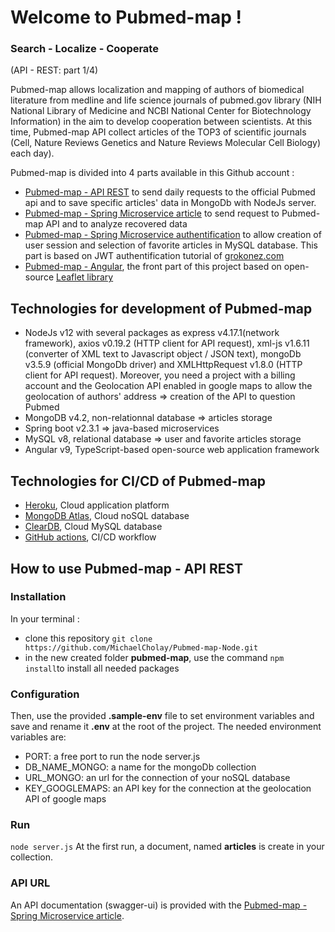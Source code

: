 # Welcome to Pubmed-map !
 ### Search - Localize - Cooperate
 
 (API - REST: part 1/4)

Pubmed-map allows localization and mapping of authors of biomedical literature from medline and life science journals of pubmed.gov library (NIH National Library of Medicine and NCBI National Center for Biotechnology Information) in the aim to develop cooperation between scientists. At this time, Pubmed-map API collect articles of the TOP3 of scientific journals (Cell, Nature Reviews Genetics and Nature Reviews Molecular Cell Biology) each day).
 
Pubmed-map is divided into 4 parts available in this Github account :
   
   - [Pubmed-map - API REST]([https://github.com/MichaelCholay/Pubmed-map-Node](https://github.com/MichaelCholay/Pubmed-map-Node)) to send daily requests to the official Pubmed api and to save specific articles' data in MongoDb with NodeJs server.
   - [Pubmed-map - Spring Microservice article]([https://github.com/MichaelCholay/Pubmed-map-spring-articles](https://github.com/MichaelCholay/Pubmed-map-spring-articles)) to send request to Pubmed-map API and to analyze recovered data
   - [Pubmed-map - Spring Microservice authentification]([https://github.com/MichaelCholay/Pubmed-map-spring-jwt](https://github.com/MichaelCholay/Pubmed-map-spring-jwt)) to allow creation of user session and selection of favorite articles in MySQL database. This part is based on JWT authentification tutorial of [grokonez.com](http://www.grokonez.com)
   - [Pubmed-map - Angular]([https://github.com/MichaelCholay/Pubmed-map-Front](https://github.com/MichaelCholay/Pubmed-map-Front)), the front part of this project based on open-source [Leaflet library]([http://www.leafletjs.com](http://www.leafletjs.com))
 

## Technologies for development of Pubmed-map
   
   - NodeJs v12 with several packages as express v4.17.1(network framework), axios v0.19.2 (HTTP client for API request), xml-js v1.6.11 (converter of XML text to Javascript object / JSON text), mongoDb v3.5.9 (official MongoDb driver) and XMLHttpRequest v1.8.0 (HTTP client for API request). Moreover, you need a project with a billing account and the Geolocation API  enabled in google maps to allow the geolocation of authors' address ⇒ creation of the API to question Pubmed
   - MongoDB v4.2, non-relationnal database ⇒ articles storage
   - Spring boot v2.3.1 ⇒ java-based microservices
   - MySQL v8, relational database ⇒ user and favorite articles storage
   - Angular v9, TypeScript-based open-source web application framework

## Technologies for CI/CD of Pubmed-map
   
   - [Heroku](www.heroku.com), Cloud application platform
   - [MongoDB Atlas]([https://www.mongodb.com/cloud/atlas](https://www.mongodb.com/cloud/atlas)), Cloud noSQL database
   - [ClearDB](www.cleardb.com), Cloud MySQL database
   - [GitHub actions]([https://fr.github.com/features/actions](https://fr.github.com/features/actions)), CI/CD workflow

## How to use Pubmed-map - API REST

### Installation
   In your terminal :
   - clone this repository `git clone https://github.com/MichaelCholay/Pubmed-map-Node.git`
   - in the new created folder **pubmed-map**, use the command `npm install`to install all needed packages

### Configuration
Then, use the provided **.sample-env** file to set environment variables and save and rename it **.env** at the root of the project. The needed environment variables are:
   - PORT: a free port to run the node server.js
   - DB_NAME_MONGO: a name for the mongoDb collection
   - URL_MONGO: an url for the connection of your noSQL database
   - KEY_GOOGLEMAPS: an API key for the connection at the geolocation API of google maps

### Run
`node server.js`
At the first run, a document, named **articles** is create in your collection.

### API URL
An API documentation (swagger-ui) is provided with the  [Pubmed-map - Spring Microservice article]([https://github.com/MichaelCholay/Pubmed-map-spring-articles](https://github.com/MichaelCholay/Pubmed-map-spring-articles)).
#
